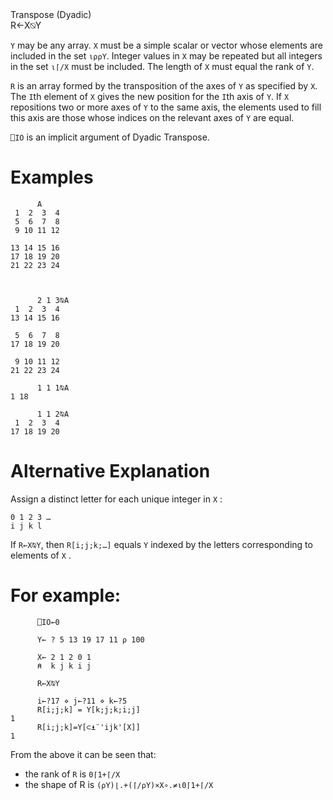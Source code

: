 <div class="heading">
  <div class="name">Transpose (Dyadic)</div>
  <div class="command">R←X⍉Y</div>
</div>

`Y` may be any array.  `X` must be a simple scalar or vector whose elements are included in the set `⍳⍴⍴Y`.  Integer values in `X` may be repeated but all integers in the set `⍳⌈/X` must be included.  The length of `X` must equal the rank of `Y`.

`R` is an array formed by the transposition of the axes of `Y` as specified by `X`.  The `I`th element of `X` gives the new position for the `I`th axis of `Y`.  If `X` repositions two or more axes of `Y` to the same axis, the elements used to fill this axis are those whose indices on the relevant axes of `Y` are equal.

`⎕IO` is an implicit argument of Dyadic Transpose.

# Examples
```apl
      A
 1  2  3  4
 5  6  7  8
 9 10 11 12
 
13 14 15 16
17 18 19 20
21 22 23 24
```
```apl

 
      2 1 3⍉A
 1  2  3  4
13 14 15 16
 
 5  6  7  8
17 18 19 20
 
 9 10 11 12
21 22 23 24
 
      1 1 1⍉A
1 18
 
      1 1 2⍉A
 1  2  3  4
17 18 19 20
```

# Alternative Explanation

Assign a distinct letter for each unique integer in `X` :
```apl
0 1 2 3 …
i j k l
```

If `R←X⍉Y`, then `R[i;j;k;…]` equals `Y` indexed by the letters corresponding to elements of `X` .

# For example:
```apl
      ⎕IO←0

      Y← ? 5 13 19 17 11 ⍴ 100

      X← 2 1 2 0 1
      ⍝  k j k i j
```
```apl
      R←X⍉Y
```
```apl
      i←?17 ⋄ j←?11 ⋄ k←?5
      R[i;j;k] = Y[k;j;k;i;j]
1
      R[i;j;k]=Y[⊂⍎¨'ijk'[X]]
1
```

From the above it can be seen that:

- the rank of `R` is `0⌈1+⌈/X`
- the shape of R is `(⍴Y)⌊.+(⌈/⍴Y)×X∘.≠⍳0⌈1+⌈/X`
